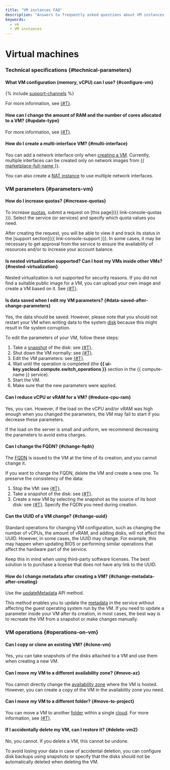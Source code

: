 ```yaml
---
title: "VM instances FAQ"
description: "Answers to frequently asked questions about VM instances in the {{ yandex-cloud }} infrastructure. Technical characteristics, operations with instances. The VM configuration (memory, vCPU) that you can use."
keywords:
  - vm
  - VM instances
---
```


# Virtual machines

### Technical specifications {#technical-parameters}

#### What VM configuration (memory, vCPU) can I use? {#configure-vm}

{% include [support-channels](../../_includes/compute/compute-resources.md) %}

For more information, see [{#T}](../../compute/concepts/performance-levels.md).

#### How can I change the amount of RAM and the number of cores allocated to a VM? {#update-type}

For more information, see [{#T}](../../compute/operations/vm-control/vm-update-resources.md).

#### How do I create a multi-interface VM? {#multi-interface}

You can add a network interface only when [creating a VM](../../compute/operations/index.md#vm-create). Currently, multiple interfaces can be created only on network images from [{{ marketplace-full-name }}](/marketplace?categories=network).

You can also create a [NAT instance](../../vpc/tutorials/nat-instance) to use multiple network interfaces.

### VM parameters {#parameters-vm}

#### How do I increase quotas? {#increase-quotas}

To increase [quotas](../../compute/concepts/limits.md#compute-quotas), submit a request on [this page]({{ link-console-quotas }}). Select the service (or services) and specify which quota values you need.

After creating the request, you will be able to view it and track its status in the [support section]({{ link-console-support }}). In some cases, it may be necessary to get approval from the service to ensure the availability of resources and/or to increase your account balance.

#### Is nested virtualization supported? Can I host my VMs inside other VMs? {#nested-virtualization}

Nested virtualization is not supported for security reasons. If you did not find a suitable public image for a VM, you can upload your own image and create a VM based on it. See [{#T}](../../compute/operations/vm-create/create-from-user-image.md).

#### Is data saved when I edit my VM parameters? {#data-saved-after-change-parameters}

Yes, the data should be saved. However, please note that you should not restart your VM when writing data to the system [disk](../../compute/concepts/disk.md) because this might result in file system corruption.

To edit the parameters of your VM, follow these steps:
1. Take a [snapshot](../../compute/concepts/snapshot.md) of the disk: see [{#T}](../../compute/operations/disk-control/create-snapshot.md).
1. Shut down the VM normally: see [{#T}](../../compute/operations/vm-control/vm-stop-and-start.md).
1. Edit the VM parameters: see [{#T}](../../compute/operations/vm-control/vm-update-resources.md).
1. Wait until the operation is completed (the **{{ ui-key.yacloud.compute.switch_operations }}** section in the {{ compute-name }} service).
1. Start the VM.
1. Make sure that the new parameters were applied.

#### Can I reduce vCPU or vRAM for a VM? {#reduce-cpu-ram}

Yes, you can. However, if the load on the vCPU and/or vRAM was high enough when you changed the parameters, the VM may fail to start if you decrease these parameters.

If the load on the server is small and uniform, we recommend decreasing the parameters to avoid extra charges.

#### Can I change the FQDN? {#change-fqdn}

The [FQDN](../../vpc/concepts/address.md#fqdn) is issued to the VM at the time of its creation, and you cannot change it.

If you want to change the FQDN, delete the VM and create a new one. To preserve the consistency of the data:
1. Stop the VM: see [{#T}](../../compute/operations/vm-control/vm-stop-and-start.md#stop).
1. Take a snapshot of the disk: see [{#T}](../../compute/operations/disk-control/create-snapshot.md).
1. Create a new VM by selecting the snapshot as the source of its boot disk: see [{#T}](../../compute/operations/vm-create/create-from-snapshots.md). Specify the FQDN you need during creation.

#### Can the UUID of a VM change? {#change-uuid}

Standard operations for changing VM configuration, such as changing the number of vCPUs, the amount of vRAM, and adding disks, will not affect the UUID. However, in some cases, the UUID may change. For example, this may happen when updating BIOS or performing similar operations that affect the hardware part of the service.

Keep this in mind when using third-party software licenses. The best solution is to purchase a license that does not have any link to the UUID.

#### How do I change metadata after creating a VM? {#change-metadata-after-creating}

Use the [updateMetadata](../../compute/api-ref/Instance/updateMetadata.md) API method.

This method enables you to update the [metadata](../../compute/concepts/vm-metadata.md) in the service without affecting the guest operating system run by the VM. If you need to update a parameter inside your VM after its creation, in most cases, the best way is to recreate the VM from a snapshot or make changes manually.

### VM operations {#operations-on-vm}

#### Can I copy or clone an existing VM? {#clone-vm}

Yes, you can take snapshots of the disks attached to a VM and use them when creating a new VM.


#### Can I move my VM to a different availability zone? {#move-az}

You cannot directly change the [availability zone](../../overview/concepts/geo-scope.md) where the VM is hosted. However, you can create a copy of the VM in the availability zone you need.


#### Can I move my VM to a different folder? {#move-to-project}

You can move a VM to another [folder](../../resource-manager/concepts/resources-hierarchy.md#folder) within a single [cloud](../../resource-manager/concepts/resources-hierarchy.md#cloud). For more information, see [{#T}](../../compute/operations/vm-control/vm-change-folder.md).

#### If I accidentally delete my VM, can I restore it? {#delete-vm2}

No, you cannot. If you delete a VM, this cannot be undone.

To avoid losing your data in case of accidental deletion, you can configure disk backups using snapshots or specify that the disks should not be automatically deleted when deleting the VM.